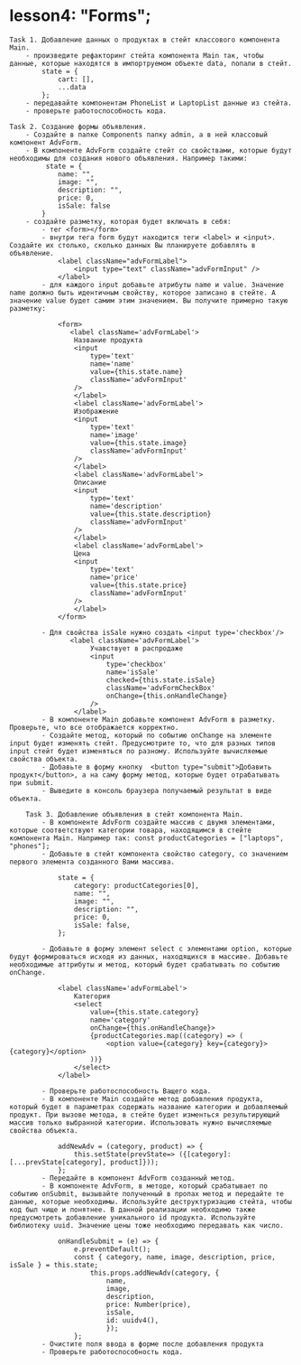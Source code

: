 
# lesson4: "Forms";
    Task 1. Добавление данных о продуктах в стейт классового компонента Main.
        - произведите рефакторинг стейта компонента Main так, чтобы данные, которые находятся в импортруемом объекте data, попали в стейт. 
            state = {
                cart: [],
                ...data
            };
        - передавайте компонентам PhoneList и LaptopList данные из стейта. 
        - проверьте работоспособность кода.

    Task 2. Создание формы объявления.
        - Создайте в папке Components папку admin, а в ней классовый компонент AdvForm.
        - В компоненте AdvForm создайте стейт со свойствами, которые будут необходимы для создания нового объявления. Например такими:
             state = {    
                name: "",
                image: "",
                description: "",
                price: 0,
                isSale: false
            }
        - создайте разметку, которая будет включать в себя:
            - тег <form></form>
            - внутри тега form будут находится теги <label> и <input>. Создайте их столько, сколько данных Вы планируете добавлять в объявление.
                <label className="advFormLabel">
                    <input type="text" className="advFormInput" />
                </label>   
            - для каждого input добавьте атрибуты name и value. Значение name должно быть идентичным свойству, которое записано в стейте. А значение value будет самим этим значением. Вы получите примерно такую разметку:

                <form>
                   <label className='advFormLabel'>
                    Название продукта
                    <input
                        type='text'
                        name='name'
                        value={this.state.name}
                        className='advFormInput'
                    />
                    </label>
                    <label className='advFormLabel'>
                    Изображение
                    <input
                        type='text'
                        name='image'
                        value={this.state.image}
                        className='advFormInput'
                    />
                    </label>
                    <label className='advFormLabel'>
                    Описание
                    <input
                        type='text'
                        name='description'
                        value={this.state.description}
                        className='advFormInput'
                    />
                    </label>
                    <label className='advFormLabel'>
                    Цена
                    <input
                        type='text'
                        name='price'
                        value={this.state.price}
                        className='advFormInput'
                    />
                    </label>
                </form>

            - Для свойства isSale нужно создать <input type='checkbox'/>
                   <label className='advFormLabel'>
                        Учавствует в распродаже
                        <input
                            type='checkbox'
                            name='isSale'
                            checked={this.state.isSale}
                            className='advFormCheckBox'
                            onChange={this.onHandleChange}
                        />
                    </label>
            - В компоненте Main добавьте компонент AdvForm в разметку. Проверьте, что все отображается корректно.
            - Создайте метод, который по событию onChange на элементе input будет изменять стейт. Предусмотрите то, что для разных типов input стейт будет изменяться по разному. Используйте вычисляемые свойства объекта.
            - Добавьте в форму кнопку  <button type="submit">Добавить продукт</button>, а на саму форму метод, которые будет отрабатывать при submit.
            - Выведите в консоль браузера получаемый результат в виде объекта.

        Task 3. Добавление объявления в стейт компонента Main.
            - В компоненте AdvForm создайте массив с двумя элементами, которые соответствуют категории товара, находящимся в стейте компонента Main. Например так: const productCategories = ["laptops", "phones"];
            - Добавьте в стейт компонента свойство category, со значением первого элемента созданного Вами массива.  

                state = {
                    category: productCategories[0],
                    name: "",
                    image: "",
                    description: "",
                    price: 0,
                    isSale: false,
                };

            - Добавьте в форму элемент select c элементами option, которые будут формироваться исходя из данных, находящихся в массиве. Добавьте необходимые аттрибуты и метод, который будет срабатывать по событию onChange. 

                <label className='advFormLabel'>
                    Категория
                    <select
                        value={this.state.category}
                        name='category'
                        onChange={this.onHandleChange}>
                        {productCategories.map((category) => (
                            <option value={category} key={category}>{category}</option>
                        ))}
                    </select>
                </label>

            - Проверьте работоспособность Ващего кода.
            - В компоненте Main создайте метод добавления продукта, который будет в параметрах содержать название категории и добавляемый продукт. При вызове метода, в стейте будет изменться результирующий массив только выбранной категории. Использовать нужно вычисляемые свойства объекта.

                addNewAdv = (category, product) => {
                    this.setState(prevState=> ({[category]: [...prevState[category], product]}));
                };
            - Передайте в компонент AdvForm созданный метод.
            - В компоненте AdvForm, в методе, который срабатывает по событию onSubmit, вызывайте полученный в пропах метод и передайте те данные, которые необходимы. Используйте деструктуризацию стейта, чтобы код был чище и понятнее. В данной реализации необходимо также предусмотреть добавление уникального id продукта. Используйте библиотеку uuid. Значение цены тоже необходимо передавать как число.
                
                onHandleSubmit = (e) => {
                    e.preventDefault();
                    const { category, name, image, description, price, isSale } = this.state;
                        this.props.addNewAdv(category, {
                            name,
                            image,
                            description,
                            price: Number(price),
                            isSale,
                            id: uuidv4(),
                            });
                    };
            - Очистите поля ввода в форме после добавления продукта
            - Проверьте работоспособность кода.






        
    
    